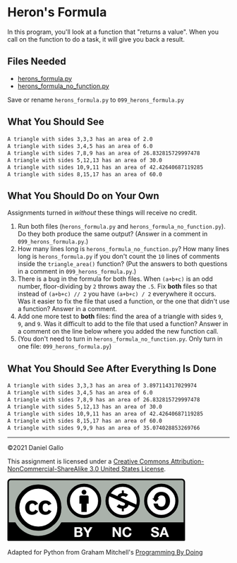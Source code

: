 # Heron's Formula


In this program, you'll look at a function that "returns a
value". When you call on the function to do a task, it will
give you back a result.


## Files Needed

* [herons_formula.py](examples/herons_formula.py)
* [herons_formula_no_function.py](examples/herons_formula_no_function.py)

Save or rename `herons_formula.py` to `099_herons_formula.py`

What You Should See
-------------------
```
A triangle with sides 3,3,3 has an area of 2.0
A triangle with sides 3,4,5 has an area of 6.0
A triangle with sides 7,8,9 has an area of 26.832815729997478
A triangle with sides 5,12,13 has an area of 30.0
A triangle with sides 10,9,11 has an area of 42.42640687119285
A triangle with sides 8,15,17 has an area of 60.0

```

What You Should Do on Your Own
------------------------------
Assignments turned in *without* these things will receive
no credit.

1. Run both files (`herons_formula.py` and `herons_formula_no_function.py`). Do they both produce the same output? (Answer in a comment in `099_herons_formula.py`.)
2. How many lines long is `herons_formula_no_function.py`?
 How many lines long is `herons_formula.py` if you don't count the `10` lines of comments inside the `triangle_area()` function? 
 (Put the answers to both questions in a comment in `099_herons_formula.py`.)
3. There is a bug in the formula for both files. When `(a+b+c)` is an odd
 number, floor-dividing by `2` throws away the `.5`. Fix **both** files
 so that instead of `(a+b+c) // 2` you have `(a+b+c) / 2` everywhere
 it occurs. Was it easier to fix the file that used a function, or the one that didn't use a function? Answer in a comment.
4. Add one more test to **both** files: find the area of a triangle with sides `9`, `9`, and `9`. Was it difficult to add to the file that used a function? Answer in a comment on the line below where you added the new function call.
5. (You don't need to turn in `herons_formula_no_function.py`. Only turn in one file: `099_herons_formula.py`)

What You Should See After Everything Is Done
--------------------------------------------

```
A triangle with sides 3,3,3 has an area of 3.897114317029974
A triangle with sides 3,4,5 has an area of 6.0
A triangle with sides 7,8,9 has an area of 26.832815729997478
A triangle with sides 5,12,13 has an area of 30.0
A triangle with sides 10,9,11 has an area of 42.42640687119285
A triangle with sides 8,15,17 has an area of 60.0
A triangle with sides 9,9,9 has an area of 35.074028853269766

```
---


©2021 Daniel Gallo


This assignment is licensed under a
[Creative Commons Attribution-NonCommercial-ShareAlike 3.0 United States License](https://creativecommons.org/licenses/by-nc-sa/3.0/us/deed.en_US).  

![Creative Commons License](images/by-nc-sa.png)

Adapted for Python from Graham Mitchell's [Programming By Doing](https://programmingbydoing.com/)